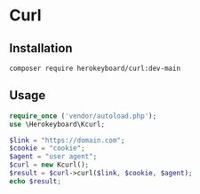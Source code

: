 # Curl

## Installation

```
composer require herokeyboard/curl:dev-main
```

## Usage

```php
require_once ('vendor/autoload.php');
use \Herokeyboard\Kcurl;

$link = "https://domain.com"; 
$cookie = "cookie";
$agent = "user agent";
$curl = new Kcurl();
$result = $curl->curl($link, $cookie, $agent);
echo $result;

```
